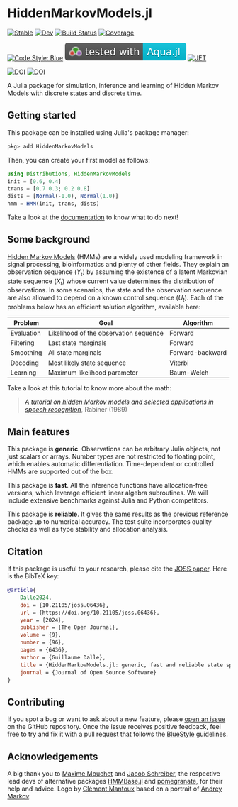 # HiddenMarkovModels.jl

[![Stable](https://img.shields.io/badge/docs-stable-blue.svg)](https://gdalle.github.io/HiddenMarkovModels.jl/stable/)
[![Dev](https://img.shields.io/badge/docs-dev-blue.svg)](https://gdalle.github.io/HiddenMarkovModels.jl/dev/)
[![Build Status](https://github.com/gdalle/HiddenMarkovModels.jl/actions/workflows/test.yml/badge.svg?branch=main)](https://github.com/gdalle/HiddenMarkovModels.jl/actions/workflows/test.yml?query=branch%3Amain)
[![Coverage](https://codecov.io/gh/gdalle/HiddenMarkovModels.jl/branch/main/graph/badge.svg)](https://app.codecov.io/gh/gdalle/HiddenMarkovModels.jl)

[![Code Style: Blue](https://img.shields.io/badge/code%20style-blue-4495d1.svg)](https://github.com/invenia/BlueStyle)
[![Aqua QA](https://raw.githubusercontent.com/JuliaTesting/Aqua.jl/master/badge.svg)](https://github.com/JuliaTesting/Aqua.jl)
[![JET](https://img.shields.io/badge/%E2%9C%88%EF%B8%8F%20tested%20with%20-%20JET.jl%20-%20red)](https://github.com/aviatesk/JET.jl)

[![DOI](https://zenodo.org/badge/DOI/10.5281/zenodo.8128331.svg)](https://doi.org/10.5281/zenodo.8128331)
[![DOI](https://joss.theoj.org/papers/10.21105/joss.06436/status.svg)](https://doi.org/10.21105/joss.06436)


A Julia package for simulation, inference and learning of Hidden Markov Models with discrete states and discrete time.

## Getting started

This package can be installed using Julia's package manager:

```julia
pkg> add HiddenMarkovModels
```

Then, you can create your first model as follows:

```julia
using Distributions, HiddenMarkovModels
init = [0.6, 0.4]
trans = [0.7 0.3; 0.2 0.8]
dists = [Normal(-1.0), Normal(1.0)]
hmm = HMM(init, trans, dists)
```

Take a look at the [documentation](https://gdalle.github.io/HiddenMarkovModels.jl/stable/) to know what to do next!

## Some background

[Hidden Markov Models](https://en.wikipedia.org/wiki/Hidden_Markov_model) (HMMs) are a widely used modeling framework in signal processing, bioinformatics and plenty of other fields.
They explain an observation sequence $(Y_t)$ by assuming the existence of a latent Markovian state sequence $(X_t)$ whose current value determines the distribution of observations.
In some scenarios, the state and the observation sequence are also allowed to depend on a known control sequence $(U_t)$.
Each of the problems below has an efficient solution algorithm, available here:

| Problem    | Goal                                   | Algorithm        |
| ---------- | -------------------------------------- | ---------------- |
| Evaluation | Likelihood of the observation sequence | Forward          |
| Filtering  | Last state marginals                   | Forward          |
| Smoothing  | All state marginals                    | Forward-backward |
| Decoding   | Most likely state sequence             | Viterbi          |
| Learning   | Maximum likelihood parameter           | Baum-Welch       |

Take a look at this tutorial to know more about the math:

> [_A tutorial on hidden Markov models and selected applications in speech recognition_](https://ieeexplore.ieee.org/document/18626), Rabiner (1989)

## Main features

This package is **generic**.
Observations can be arbitrary Julia objects, not just scalars or arrays.
Number types are not restricted to floating point, which enables automatic differentiation.
Time-dependent or controlled HMMs are supported out of the box.

This package is **fast**.
All the inference functions have allocation-free versions, which leverage efficient linear algebra subroutines.
We will include extensive benchmarks against Julia and Python competitors.

This package is **reliable**.
It gives the same results as the previous reference package up to numerical accuracy.
The test suite incorporates quality checks as well as type stability and allocation analysis.

## Citation

If this package is useful to your research, please cite the [JOSS paper](https://joss.theoj.org/papers/10.21105/joss.06436#). Here is the BibTeX key:

```bibtex
@article{
    Dalle2024,
    doi = {10.21105/joss.06436},
    url = {https://doi.org/10.21105/joss.06436},
    year = {2024},
    publisher = {The Open Journal},
    volume = {9},
    number = {96},
    pages = {6436},
    author = {Guillaume Dalle},
    title = {HiddenMarkovModels.jl: generic, fast and reliable state space modeling},
    journal = {Journal of Open Source Software}
}
```

## Contributing

If you spot a bug or want to ask about a new feature, please [open an issue](https://github.com/gdalle/HiddenMarkovModels.jl/issues) on the GitHub repository.
Once the issue receives positive feedback, feel free to try and fix it with a pull request that follows the [BlueStyle](https://github.com/invenia/BlueStyle) guidelines.

## Acknowledgements

A big thank you to [Maxime Mouchet](https://www.maxmouchet.com/) and [Jacob Schreiber](https://jmschrei.github.io/), the respective lead devs of alternative packages [HMMBase.jl](https://github.com/maxmouchet/HMMBase.jl) and [pomegranate](https://github.com/jmschrei/pomegranate), for their help and advice.
Logo by [Clément Mantoux](https://cmantoux.github.io/) based on a portrait of [Andrey Markov](https://en.wikipedia.org/wiki/Andrey_Markov).
